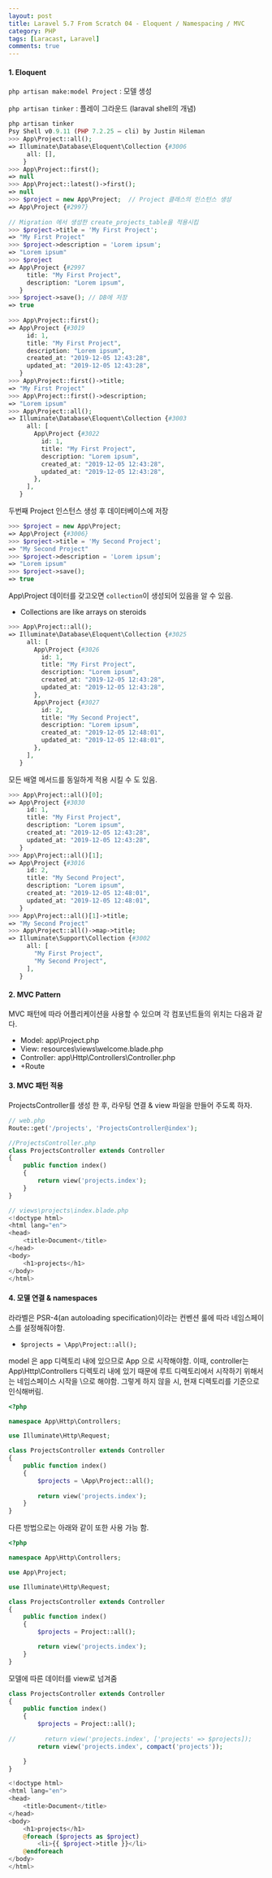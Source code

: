 ```yaml
---
layout: post
title: Laravel 5.7 From Scratch 04 - Eloquent / Namespacing / MVC
category: PHP
tags: [Laracast, Laravel]
comments: true
---
```


#### 1. Eloquent

`php artisan make:model Project` : 모델 생성

`php artisan tinker` : 플레이 그라운드 (laraval shell의 개념)

```php
php artisan tinker
Psy Shell v0.9.11 (PHP 7.2.25 — cli) by Justin Hileman
>>> App\Project::all();
=> Illuminate\Database\Eloquent\Collection {#3006
     all: [],
	}
>>> App\Project::first();
=> null
>>> App\Project::latest()->first();
=> null
>>> $project = new App\Project;  // Project 클래스의 인스턴스 생성
=> App\Project {#2997}
  
// Migration 에서 생성한 create_projects_table을 적용시킴
>>> $project->title = 'My First Project';
=> "My First Project"
>>> $project->description = 'Lorem ipsum';
=> "Lorem ipsum"
>>> $project
=> App\Project {#2997
     title: "My First Project",
     description: "Lorem ipsum",
   }
>>> $project->save(); // DB에 저장
=> true  
  
>>> App\Project::first();
=> App\Project {#3019
     id: 1,
     title: "My First Project",
     description: "Lorem ipsum",
     created_at: "2019-12-05 12:43:28",
     updated_at: "2019-12-05 12:43:28",
   }
>>> App\Project::first()->title;
=> "My First Project"
>>> App\Project::first()->description;
=> "Lorem ipsum"
>>> App\Project::all();
=> Illuminate\Database\Eloquent\Collection {#3003
     all: [
       App\Project {#3022
         id: 1,
         title: "My First Project",
         description: "Lorem ipsum",
         created_at: "2019-12-05 12:43:28",
         updated_at: "2019-12-05 12:43:28",
       },
     ],
   }
```



두번째 Project 인스턴스 생성 후 데이터베이스에 저장

```php
>>> $project = new App\Project;
=> App\Project {#3006}
>>> $project->title = 'My Second Project';
=> "My Second Project"
>>> $project->description = 'Lorem ipsum';
=> "Lorem ipsum"
>>> $project->save();
=> true
```



App\Project 데이터를 갖고오면 `collection`이 생성되어 있음을 알 수 있음.

- Collections are like arrays on steroids

```php
>>> App\Project::all();
=> Illuminate\Database\Eloquent\Collection {#3025
     all: [
       App\Project {#3026
         id: 1,
         title: "My First Project",
         description: "Lorem ipsum",
         created_at: "2019-12-05 12:43:28",
         updated_at: "2019-12-05 12:43:28",
       },
       App\Project {#3027
         id: 2,
         title: "My Second Project",
         description: "Lorem ipsum",
         created_at: "2019-12-05 12:48:01",
         updated_at: "2019-12-05 12:48:01",
       },
     ],
   }
```



모든 배열 메서드를 동일하게 적용 시킬 수 도 있음.

```php
>>> App\Project::all()[0];
=> App\Project {#3030
     id: 1,
     title: "My First Project",
     description: "Lorem ipsum",
     created_at: "2019-12-05 12:43:28",
     updated_at: "2019-12-05 12:43:28",
   }
>>> App\Project::all()[1];
=> App\Project {#3016
     id: 2,
     title: "My Second Project",
     description: "Lorem ipsum",
     created_at: "2019-12-05 12:48:01",
     updated_at: "2019-12-05 12:48:01",
   }
>>> App\Project::all()[1]->title;
=> "My Second Project"
>>> App\Project::all()->map->title;
=> Illuminate\Support\Collection {#3002
     all: [
       "My First Project",
       "My Second Project",
     ],
   }
```



#### 2. MVC Pattern

MVC 패턴에 따라 어플리케이션을 사용할 수 있으며 각 컴포넌트들의 위치는 다음과 같다.

- Model: app\Project.php
- View: resources\views\welcome.blade.php
- Controller: app\Http\Controllers\Controller.php
- +Route



#### 3. MVC 패턴 적용

ProjectsController를 생성 한 후, 라우팅 연결 & view 파일을 만들어 주도록 하자.

```php
// web.php
Route::get('/projects', 'ProjectsController@index');

//ProjectsController.php
class ProjectsController extends Controller
{
    public function index()
    {
        return view('projects.index');
    }
}

// views\projects\index.blade.php
<!doctype html>
<html lang="en">
<head>
    <title>Document</title>
</head>
<body>
    <h1>projects</h1>
</body>
</html>
```



#### 4. 모델 연결 & namespaces

라라벨은 PSR-4(an autoloading specification)이라는 컨벤션 룰에 따라 네임스페이스를 설정해줘야함. 

- `$projects = \App\Project::all();` 

model 은 app 디렉토리 내에 있으므로 App 으로 시작해야함. 이때, controller는 App\Http\Controllers 디렉토리 내에 있기 때문에 루트 디렉토리에서 시작하기 위해서는 네임스페이스 시작을 \으로 해야함. 그렇게 하지 않을 시, 현재 디렉토리를 기준으로 인식해버림.


```php
<?php

namespace App\Http\Controllers;

use Illuminate\Http\Request;

class ProjectsController extends Controller
{
    public function index()
    {
        $projects = \App\Project::all();
      
        return view('projects.index');
    }
}
```



다른 방법으로는 아래와 같이 또한 사용 가능 함.

```php
<?php

namespace App\Http\Controllers;

use App\Project;

use Illuminate\Http\Request;

class ProjectsController extends Controller
{
    public function index()
    {
        $projects = Project::all();

        return view('projects.index');
    }
}
```



모델에 따른 데이터를 view로 넘겨줌

```php
class ProjectsController extends Controller
{
    public function index()
    {
        $projects = Project::all();
        
//        return view('projects.index', ['projects' => $projects]);
        return view('projects.index', compact('projects'));

    }
}
```

```php
<!doctype html>
<html lang="en">
<head>
    <title>Document</title>
</head>
<body>
    <h1>projects</h1>
    @foreach ($projects as $project)
        <li>{{ $project->title }}</li>
    @endforeach
</body>
</html>
```
